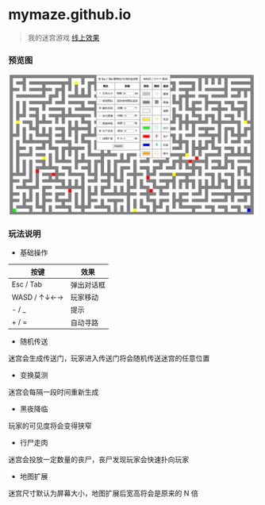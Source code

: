 # mymaze.github.io

> 我的迷宫游戏 [线上效果](https://mymaze.github.io/)

### 预览图

![preview.png](static/img/preview.png)

### 玩法说明

- 基础操作

| 按键          | 效果    |
|-------------|-------|
| Esc / Tab   | 弹出对话框 |
| WASD / ↑↓←→ | 玩家移动  |
| - / _       | 提示    |
| + / =       | 自动寻路  |

- 随机传送

迷宫会生成传送门，玩家进入传送门将会随机传送迷宫的任意位置

- 变换莫测

迷宫会每隔一段时间重新生成

- 黑夜降临

玩家的可见度将会变得狭窄

- 行尸走肉

迷宫会投放一定数量的丧尸，丧尸发现玩家会快速扑向玩家

- 地图扩展

迷宫尺寸默认为屏幕大小，地图扩展后宽高将会是原来的 N 倍